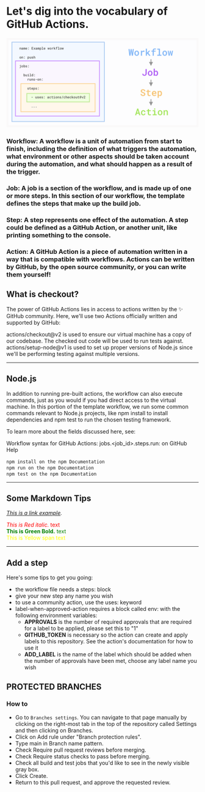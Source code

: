 # Let's dig into the vocabulary of GitHub Actions.

![Github Actions](./src/images/image-githut-actions-workflow.png)

### **Workflow**: A workflow is a unit of automation from start to finish, including the definition of what triggers the automation, what environment or other aspects should be taken account during the automation, and what should happen as a result of the trigger.   

### **Job**: A job is a section of the workflow, and is made up of one or more steps. In this section of our workflow, the template defines the steps that make up the build job.   

### **Step**: A step represents one effect of the automation. A step could be defined as a GitHub Action, or another unit, like printing something to the console.   

### **Action**: A GitHub Action is a piece of automation written in a way that is compatible with workflows. Actions can be written by GitHub, by the open source community, or you can write them yourself!

## What is checkout?
The power of GitHub Actions lies in access to actions written by the ✨ GitHub community. Here, we'll use two Actions officially written and supported by GitHub:

actions/checkout@v2 is used to ensure our virtual machine has a copy of our codebase. The checked out code will be used to run tests against.
actions/setup-node@v1 is used to set up proper versions of Node.js since we'll be performing testing against multiple versions.

---

## Node.js

In addition to running pre-built actions, the workflow can also execute commands, just as you would if you had direct access to the virtual machine. In this portion of the template workflow, we run some common commands relevant to Node.js projects, like npm install to install dependencies and npm test to run the chosen testing framework.  

To learn more about the fields discussed here, see:   

Workflow syntax for GitHub Actions: jobs.<job_id>.steps.run: on GitHub Help
```
npm install on the npm Documentation
npm run on the npm Documentation
npm test on the npm Documentation
```
---
## Some Markdown Tips
*[This is a link example](https://duckduckgo.com).*

<font color='red'>*This is Red italic.* text</font > <br />
<font color='green'>**This is Green Bold.** text</font > <br />
<span style="color:yellow">This is Yellow span text</span>

---
##  Add a step
Here's some tips to get you going:
 - the workflow file needs a steps: block
- give your new step any name you wish
- to use a community action, use the uses: keyword
- label-when-approved-action requires a block called env: with the following environment variables:
  - **APPROVALS** is the number of required approvals that are required for a label to be applied, please set this to "1"
  - **GITHUB_TOKEN** is necessary so the action can create and apply labels to this repository. See the action's documentation for how to use it
  - **ADD_LABEL** is the name of the label which should be added when the number of approvals have been met, choose any label name you wish

## PROTECTED BRANCHES
### How to 
- Go to `Branches settings`. You can navigate to that page manually by clicking on the right-most tab in the top of the repository called Settings and then clicking on Branches.
- Click on Add rule under "Branch protection rules".
- Type main in Branch name pattern.
- Check Require pull request reviews before merging.
- Check Require status checks to pass before merging.
- Check all build and test jobs that you'd like to see in the newly visible gray box.
- Click Create.
- Return to this pull request, and approve the requested review.